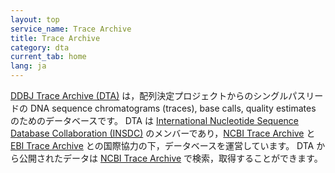 ```yaml
---
layout: top
service_name: Trace Archive
title: Trace Archive
category: dta
current_tab: home
lang: ja
---
```


[DDBJ Trace Archive (DTA)](index.html) は，配列決定プロジェクトからのシングルパスリードの DNA sequence chromatograms (traces), base calls, quality estimates のためのデータベースです。 DTA は [International Nucleotide Sequence Database Collaboration (INSDC)](/about/insdc.html#insd)
のメンバーであり，[NCBI Trace Archive](https://www.ncbi.nlm.nih.gov/Traces/trace.cgi) と [EBI Trace Archive](https://www.ebi.ac.uk/ena/) との国際協力の下，データベースを運営しています。 DTA から公開されたデータは [NCBI Trace Archive](https://www.ncbi.nlm.nih.gov/Traces/trace.cgi) で検索，取得することができます。
